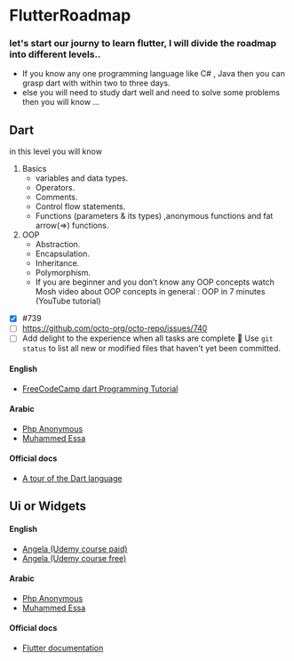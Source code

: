 # FlutterRoadmap
<!-- ## hi rh  -->
### let's start our journy to learn flutter, I will divide the roadmap into different levels..
<!--
### first if you are don't any thing about programing you will need to start from dart and need to solve some problems -->
- If you know any one programming language like C# , Java then you can grasp dart with within two to three days.
- else you will need to study dart well and need to solve some problems then you will know ...

## Dart 

in this level you will know 
1. Basics 
     - variables and data types.
     - Operators.
     - Comments.
     - Control flow statements.
     - Functions (parameters & its types) ,anonymous functions and fat arrow(=>) functions.
2. OOP
     - Abstraction.
     - Encapsulation.
     - Inheritance.
     - Polymorphism.
     - If you are beginner and you don’t know any OOP concepts watch Mosh video about OOP concepts in general :
OOP in 7 minutes (YouTube tutorial)
- [x] #739
- [ ] https://github.com/octo-org/octo-repo/issues/740
- [ ] Add delight to the experience when all tasks are complete :tada:
Use `git status` to list all new or modified files that haven't yet been committed.

#### English 
- [FreeCodeCamp dart Programming Tutorial](https://www.youtube.com/watch?v=Ej_Pcr4uC2Q/)


#### Arabic
- [Php Anonymous](https://www.youtube.com/playlist?list=PLcfD4HARQRF-vr7yI0KkQAs2HzqyG7k2j/)
- [Muhammed Essa](https://www.youtube.com/playlist?list=PLMYF6NkLrdN9PcxE9vPtnfvGTm95STX65/)


#### Official docs
- [A tour of the Dart language](https://dart.dev/guides/language/language-tour/)

  


## Ui or Widgets

#### English 
- [Angela (Udemy course paid)](https://www.udemy.com/course/flutter-bootcamp-with-dart/?fbclid=IwAR0vwfBwCpg1ES_5FdZyyBYzFILsq7mZ1gLLKZ2xWmQdM-BQvhUuHTenNGQ/)
- [Angela (Udemy course free)](https://shareappscrack.com/the-complete-flutter-development-bootcamp-with-dart/?token=60182277/)

#### Arabic
- [Php Anonymous](https://www.youtube.com/playlist?list=PLcfD4HARQRF9ToPIW_kdQjBg6ARV2BXYL/)
- [Muhammed Essa](https://www.youtube.com/playlist?list=PLMYF6NkLrdN8eHn9nUACpBMfvCpgIdfiW/)


#### Official docs
- [Flutter documentation](https://flutter.dev/docs/)
